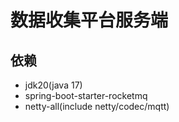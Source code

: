# 数据收集平台服务端

## 依赖
+ jdk20(java 17)
+ spring-boot-starter-rocketmq
+ netty-all(include netty/codec/mqtt)